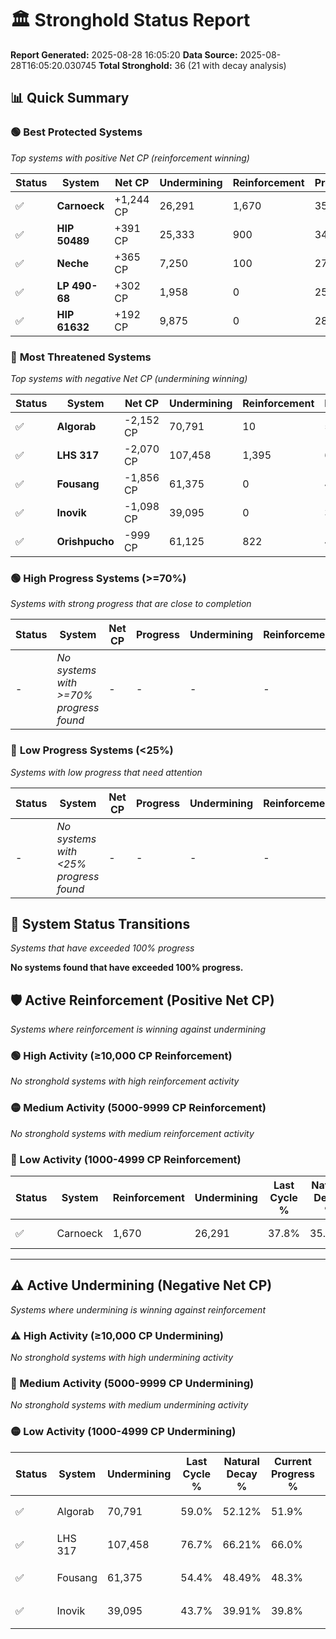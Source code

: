 # 🏛️ Stronghold Status Report

**Report Generated:** 2025-08-28 16:05:20
**Data Source:** 2025-08-28T16:05:20.030745
**Total Stronghold:** 36 (21 with decay analysis)

## 📊 Quick Summary

### 🟢 **Best Protected Systems**
*Top systems with positive Net CP (reinforcement winning)*

| Status | System | Net CP | Undermining | Reinforcement | Progress |
|--------|--------|--------|-------------|---------------|----------|
| ✅ | **Carnoeck** | +1,244 CP | 26,291 | 1,670 | 35.2% |
| ✅ | **HIP 50489** | +391 CP | 25,333 | 900 | 34.7% |
| ✅ | **Neche** | +365 CP | 7,250 | 100 | 27.8% |
| ✅ | **LP 490-68** | +302 CP | 1,958 | 0 | 25.7% |
| ✅ | **HIP 61632** | +192 CP | 9,875 | 0 | 28.8% |

### 🔴 **Most Threatened Systems**
*Top systems with negative Net CP (undermining winning)*

| Status | System | Net CP | Undermining | Reinforcement | Progress |
|--------|--------|--------|-------------|---------------|----------|
| ✅ | **Algorab** | -2,152 CP | 70,791 | 10 | 51.9% |
| ✅ | **LHS 317** | -2,070 CP | 107,458 | 1,395 | 66.0% |
| ✅ | **Fousang** | -1,856 CP | 61,375 | 0 | 48.3% |
| ✅ | **Inovik** | -1,098 CP | 39,095 | 0 | 39.8% |
| ✅ | **Orishpucho** | -999 CP | 61,125 | 822 | 48.3% |

### 🟢 **High Progress Systems (>=70%)**
*Systems with strong progress that are close to completion*

| Status | System | Net CP | Progress | Undermining | Reinforcement |
|--------|--------|--------|----------|-------------|---------------|
| - | *No systems with >=70% progress found* | - | - | - | - |

### 🔴 **Low Progress Systems (<25%)**
*Systems with low progress that need attention*

| Status | System | Net CP | Progress | Undermining | Reinforcement |
|--------|--------|--------|----------|-------------|---------------|
| - | *No systems with <25% progress found* | - | - | - | - |
## 🔄 System Status Transitions
*Systems that have exceeded 100% progress*

**No systems found that have exceeded 100% progress.**

## 🛡️ Active Reinforcement (Positive Net CP)
*Systems where reinforcement is winning against undermining*

### 🟢 High Activity (≥10,000 CP Reinforcement)

*No stronghold systems with high reinforcement activity*

### 🟡 Medium Activity (5000-9999 CP Reinforcement)

*No stronghold systems with medium reinforcement activity*

### 🔴 Low Activity (1000-4999 CP Reinforcement)

| Status | System | Reinforcement | Undermining | Last Cycle % | Natural Decay % | Current Progress % | Current CP | Net CP | Activity |
|--------|--------|---------------|-------------|--------------|-----------------|-------------------|------------|--------|----------|
| ✅ | Carnoeck | 1,670 | 26,291 | 37.8% | 35.08% | 35.2% | 352,000 | +1,244 | 🔵 Low Reinforcement |


---

## ⚠️ Active Undermining (Negative Net CP)
*Systems where undermining is winning against reinforcement*

### ⚠️ High Activity (≥10,000 CP Undermining)

*No stronghold systems with high undermining activity*

### 🔶 Medium Activity (5000-9999 CP Undermining)

*No stronghold systems with medium undermining activity*

### 🟡 Low Activity (1000-4999 CP Undermining)

| Status | System | Undermining | Last Cycle % | Natural Decay % | Current Progress % | Reinforcement | Current CP | Net CP | Activity |
|--------|--------|-------------|--------------|-----------------|-------------------|---------------|------------|--------|----------|
| ✅ | Algorab | 70,791 | 59.0% | 52.12% | 51.9% | 10 | 519,000 | -2,152 | 🟡 Low Undermining |
| ✅ | LHS 317 | 107,458 | 76.7% | 66.21% | 66.0% | 1,395 | 660,000 | -2,070 | 🟡 Low Undermining |
| ✅ | Fousang | 61,375 | 54.4% | 48.49% | 48.3% | 0 | 483,000 | -1,856 | 🟡 Low Undermining |
| ✅ | Inovik | 39,095 | 43.7% | 39.91% | 39.8% | 0 | 397,999 | -1,098 | 🟡 Low Undermining |
